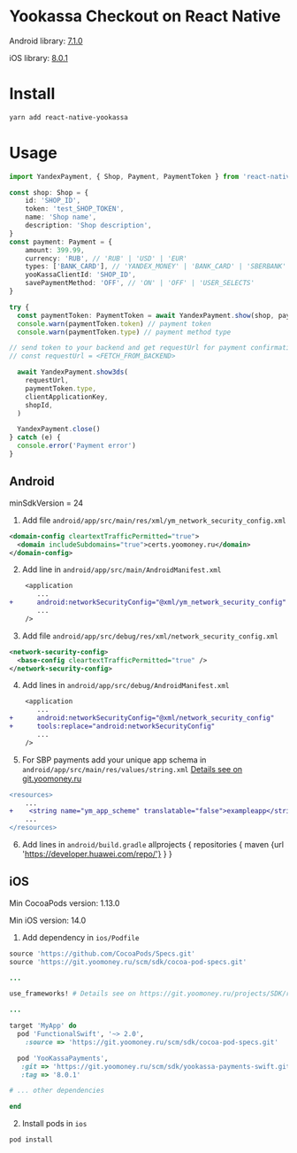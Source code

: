 Yookassa Checkout on React Native
=====

Android library: [7.1.0](https://git.yoomoney.ru/projects/SDK/repos/yookassa-android-sdk/browse)

iOS library: [8.0.1](https://git.yoomoney.ru/projects/SDK/repos/yookassa-payments-swift/browse)

Install
=======

```bash
yarn add react-native-yookassa
```

Usage
=====

```ts
import YandexPayment, { Shop, Payment, PaymentToken } from 'react-native-yookassa';

const shop: Shop = {
    id: 'SHOP_ID',
    token: 'test_SHOP_TOKEN',
    name: 'Shop name',
    description: 'Shop description',
}
const payment: Payment = {
    amount: 399.99,
    currency: 'RUB', // 'RUB' | 'USD' | 'EUR'
    types: ['BANK_CARD'], // 'YANDEX_MONEY' | 'BANK_CARD' | 'SBERBANK' | 'PAY'. PAY - means Google Pay or Apple Pay
    yooKassaClientId: 'SHOP_ID',
    savePaymentMethod: 'OFF', // 'ON' | 'OFF' | 'USER_SELECTS'
}

try {
  const paymentToken: PaymentToken = await YandexPayment.show(shop, payment)
  console.warn(paymentToken.token) // payment token
  console.warn(paymentToken.type) // payment method type

// send token to your backend and get requestUrl for payment confirmation
// const requestUrl = <FETCH_FROM_BACKEND>

  await YandexPayment.show3ds(
    requestUrl,
    paymentToken.type,
    clientApplicationKey,
    shopId,
  )

  YandexPayment.close()
} catch (e) {
  console.error('Payment error')
}
```

Android
-------

minSdkVersion = 24

1. Add file `android/app/src/main/res/xml/ym_network_security_config.xml`
```xml
<domain-config cleartextTrafficPermitted="true">
  <domain includeSubdomains="true">certs.yoomoney.ru</domain>
</domain-config>
```

2. Add line in `android/app/src/main/AndroidManifest.xml`
```diff
    <application
       ...
+      android:networkSecurityConfig="@xml/ym_network_security_config"
       ...
    />
```

3. Add file `android/app/src/debug/res/xml/network_security_config.xml`
```xml
<network-security-config>
  <base-config cleartextTrafficPermitted="true" />
</network-security-config>
```

4. Add lines in `android/app/src/debug/AndroidManifest.xml`
```diff
    <application
       ...
+      android:networkSecurityConfig="@xml/network_security_config"
+      tools:replace="android:networkSecurityConfig"
       ...
    />
```

5. For SBP payments add your unique app schema in `android/app/src/main/res/values/string.xml` [Details see on git.yoomoney.ru](https://git.yoomoney.ru/projects/SDK/repos/yookassa-android-sdk/browse)
```diff
<resources>
    ...
+    <string name="ym_app_scheme" translatable="false">exampleapp</string>
    ...
</resources>
```

6. Add lines in `android/build.gradle`
allprojects {
    repositories {
        maven {url 'https://developer.huawei.com/repo/'}
    }
}

iOS
---

Min CocoaPods version: 1.13.0

Min iOS version: 14.0

1. Add dependency in `ios/Podfile`
```ruby
source 'https://github.com/CocoaPods/Specs.git'
source 'https://git.yoomoney.ru/scm/sdk/cocoa-pod-specs.git'

...

use_frameworks! # Details see on https://git.yoomoney.ru/projects/SDK/repos/yookassa-payments-swift/browse

...

target 'MyApp' do
  pod 'FunctionalSwift', '~> 2.0',
    :source => 'https://git.yoomoney.ru/scm/sdk/cocoa-pod-specs.git'

  pod 'YooKassaPayments',
   :git => 'https://git.yoomoney.ru/scm/sdk/yookassa-payments-swift.git',
   :tag => '8.0.1'

# ... other dependencies

end
```

2. Install pods in `ios`
```bash
pod install
```
